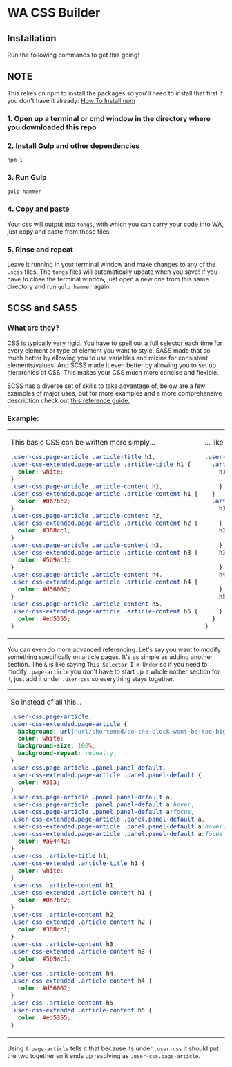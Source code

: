 # WA CSS Builder

## Installation

Run the following commands to get this going!

## NOTE

This relies on npm to install the packages so you'll need to install that first if you don't have it already: [How To Install npm](https://www.npmjs.com/get-npm)

### 1. Open up a terminal or cmd window in the directory where you downloaded this repo

### 2. Install Gulp and other dependencies

```cli
npm i
```

### 3. Run Gulp

```cli
gulp hammer
```

### 4. Copy and paste

Your css will output into `tongs`, with which you can carry your code into WA, just copy and paste from those files!

### 5. Rinse and repeat

Leave it running in your terminal window and make changes to any of the `.scss` files. The `tongs` files will automatically update when you save! If you have to close the terminal window, just open a new one from this same directory and run `gulp hammer` again.

## SCSS and SASS

### What are they?

CSS is typically very rigid. You have to spell out a full selector each time for every element or type of element you want to style. SASS made that so much better by allowing you to use variables and mixins for consistent elements/values. And SCSS made it even better by allowing you to set up hierarchies of CSS. This makes your CSS much more concise and flexible.

SCSS has a diverse set of skills to take advantage of, below are a few examples of major uses, but for more examples and a more comprehensive description check out [this reference guide.](http://sass-lang.com/guide)

### Example:

<table style="width: 100%;">
<tr style="width: 100%;">
<td style="width: 50%; position: relative; top: 0;">

This basic CSS can be written more simply...

```css
.user-css.page-article .article-title h1,
.user-css-extended.page-article .article-title h1 {
  color: white;
}
.user-css.page-article .article-content h1,
.user-css-extended.page-article .article-content h1 {
  color: #067bc2;
}
.user-css.page-article .article-content h2,
.user-css-extended.page-article .article-content h2 {
  color: #368cc1;
}
.user-css.page-article .article-content h3,
.user-css-extended.page-article .article-content h3 {
  color: #5b9ac1;
}
.user-css.page-article .article-content h4,
.user-css-extended.page-article .article-content h4 {
  color: #d56062;
}
.user-css.page-article .article-content h5,
.user-css-extended.page-article .article-content h5 {
  color: #ed5355;
}
```

</td>
<td style="width: 50%; position: relative; top: 0;">

... like this!

```scss
.user-css {
  .article-title {
    h1 {
      color: white;
    }
  }
  .article-content {
    h1 {
      color: #067bc2;
    }
    h2 {
      color: #368cc1;
    }
    h3 {
      color: #5b9ac1;
    }
    h4 {
      color: #d56062;
    }
    h5 {
      color: #ed5355;
    }
  }
}
```

</td>
</tr>
</table>

You can even do more advanced referencing. Let's say you want to modify something specifically on article pages. It's as simple as adding another section. The `&` is like saying `This Selector I'm Under` so if you need to modify `.page-article` you don't have to start up a whole nother section for it, just add it under `.user-css` so everything stays together.

<table style="width: 100%;">
<tr style="width: 100%;">
<td style="width: 50%; position: relative; top: 0;">

So instead of all this...

```css
.user-css.page-article,
.user-css-extended.page-article {
  background: url('url/shortened/so-the-block-wont-be-too-big');
  color: white;
  background-size: 100%;
  background-repeat: repeat-y;
}
.user-css.page-article .panel.panel-default,
.user-css-extended.page-article .panel.panel-default {
  color: #333;
}
.user-css.page-article .panel.panel-default a,
.user-css.page-article .panel.panel-default a:hover,
.user-css.page-article .panel.panel-default a:focus,
.user-css-extended.page-article .panel.panel-default a,
.user-css-extended.page-article .panel.panel-default a:hover,
.user-css-extended.page-article .panel.panel-default a:focus {
  color: #a94442;
}
.user-css .article-title h1,
.user-css-extended .article-title h1 {
  color: white;
}
.user-css .article-content h1,
.user-css-extended .article-content h1 {
  color: #067bc2;
}
.user-css .article-content h2,
.user-css-extended .article-content h2 {
  color: #368cc1;
}
.user-css .article-content h3,
.user-css-extended .article-content h3 {
  color: #5b9ac1;
}
.user-css .article-content h4,
.user-css-extended .article-content h4 {
  color: #d56062;
}
.user-css .article-content h5,
.user-css-extended .article-content h5 {
  color: #ed5355;
}
```

</td>
<td style="width: 50%; position: relative; top: 0;">

... you just add a bit more like this!

```scss
.user-css {
  &.page-article {
    background: url('url/shortened/so-the-block-wont-be-too-big');
    color: white;
    background-size: 100%;
    background-repeat: repeat-y;
    .panel.panel-default {
      color: $soft-black;
      a,
      a:hover,
      a:focus {
        color: #a94442;
      }
    }
  }

  .article-title {
    h1 {
      color: white;
    }
  }
  .article-content {
    h1 {
      color: #067bc2;
    }
    h2 {
      color: #368cc1;
    }
    h3 {
      color: #5b9ac1;
    }
    h4 {
      color: #d56062;
    }
    h5 {
      color: #ed5355;
    }
  }
}
```

</td>
</tr>
</table>

Using `&.page-article` tells it that because its under `.user-css` it should put the two together so it ends up resolving as `.user-css.page-article`.
